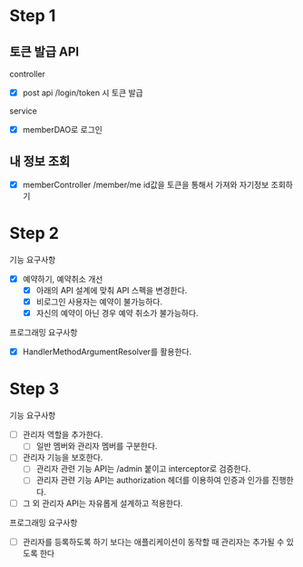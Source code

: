 # Step 1

## 토큰 발급 API

controller
- [x] post api /login/token 시 토큰 발급

service
- [x] memberDAO로 로그인


## 내 정보 조회

- [x] memberController /member/me id값을 토큰을 통해서 가져와 자기정보 조회하기


# Step 2

기능 요구사항
- [x] 예약하기, 예약취소 개선
    - [x] 아래의 API 설계에 맞춰 API 스펙을 변경한다.
    - [x] 비로그인 사용자는 예약이 불가능하다.
    - [x] 자신의 예약이 아닌 경우 예약 취소가 불가능하다.

프로그래밍 요구사항
  - [x] HandlerMethodArgumentResolver를 활용한다.


# Step 3

기능 요구사항
- [ ] 관리자 역할을 추가한다.
  - [ ] 일반 멤버와 관리자 멤버를 구분한다.
- [ ] 관리자 기능을 보호한다.
  - [ ] 관리자 관련 기능 API는 /admin 붙이고 interceptor로 검증한다.
  - [ ] 관리자 관련 기능 API는 authorization 헤더를 이용하여 인증과 인가를 진행한다.
- [ ] 그 외 관리자 API는 자유롭게 설계하고 적용한다.

프로그래밍 요구사항
- [ ] 관리자를 등록하도록 하기 보다는 애플리케이션이 동작할 때 관리자는 추가될 수 있도록 한다
